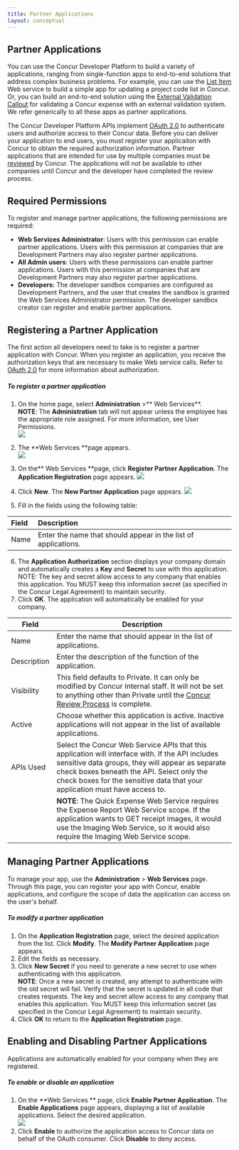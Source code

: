 ```yaml
---
title: Partner Applications 
layout: conceptual
---
```



##  Partner Applications

You can use the Concur Developer Platform to build a variety of applications, ranging from single-function apps to end-to-end solutions that address complex business problems. For example, you can use the [List Item][1] Web service to build a simple app for updating a project code list in Concur. Or, you can build an end-to-end solution using the [External Validation Callout][2] for validating a Concur expense with an external validation system. We refer generically to all these apps as partner applications.

The Concur Developer Platform APIs implement [OAuth 2.0][3] to authenticate users and authorize access to their Concur data. Before you can deliver your application to end users, you must register your applicaiton with Concur to obtain the required authorization information. Partner applications that are intended for use by multiple companies must be [reviewed][4] by Concur. The applications will not be available to other companies until Concur and the developer have completed the review process.

##  Required Permissions

To register and manage partner applications, the following permissions are required:

* **Web Services Administrator**: Users with this permission can enable partner applications. Users with this permission at companies that are Development Partners may also register partner applications.
* **All Admin users**: Users with these permissions can enable partner applications. Users with this permission at companies that are Development Partners may also register partner applications.
* **Developers:** The developer sandbox companies are configured as Development Partners, and the user that creates the sandbox is granted the Web Services Administrator permission. The developer sandbox creator can register and enable partner applications.

##  Registering a Partner Application

The first action all developers need to take is to register a partner application with Concur. When you register an application, you receive the authorization keys that are necessary to make Web service calls. Refer to [OAuth 2.0][3] for more information about authorization.

#####  To register a partner application

1. On the home page, select **Administration** >** Web Services**.  
**NOTE**: The **Administration** tab will not appear unless the employee has the appropriate role assigned. For more information, see User Permissions.  
![][5]

2. The **Web Services **page appears.  
![][6]

3. On the** Web Services **page, click **Register Partner Application**. The **Application Registration** page appears.
![][7]  

4. Click **New**. The **New Partner Application** page appears.
![][8]  

5. Fill in the fields using the following table:

| Field | Description |
|:-------|:-----------|
|Name    | Enter the name that should appear in the list of applications. |
       
6. The **Application Authorization** section displays your company domain and automatically creates a **Key** and **Secret** to use with this application. NOTE: The key and secret allow access to any company that enables this application. You MUST keep this information secret (as specified in the Concur Legal Agreement) to maintain security.
7. Click **OK**. The application will automatically be enabled for your company.


| Field  | Description |
|--------|-------------|
| Name   | Enter the name that should appear in the list of applications.|
| Description | Enter the description of the function of the application. |
| Visibility | This field defaults to Private. It can only be modified by Concur Internal staff. It will not be set to anything other than Private until the [Concur Review Process][4] is complete.|
| Active | Choose whether this application is active. Inactive applications will not appear in the list of available applications. |
| APIs Used |Select the Concur Web Service APIs that this application will interface with. If the API includes sensitive data groups, they will appear as separate check boxes beneath the API. Select only the check boxes for the sensitive data that your application must have access to.  
|         |**NOTE**: The Quick Expense Web Service requires the Expense Report Web Service scope. If the application wants to GET receipt images, it would use the Imaging Web Service, so it would also require the Imaging Web Service scope.|    

##  Managing Partner Applications

To manage your app, use the **Administration** > **Web Services** page. Through this page, you can register your app with Concur, enable applications, and configure the scope of data the application can access on the user's behalf.

#####  To modify a partner application

1. On the **Application Registration** page, select the desired application from the list. Click **Modify**. The **Modify Partner Application** page appears.
2. Edit the fields as necessary.
3. Click **New Secret** if you need to generate a new secret to use when authenticating with this application.      
**NOTE**: Once a new secret is created, any attempt to authenticate with the old secret will fail. Verify that the secret is updated in all code that creates requests. The key and secret allow access to any company that enables this application. You MUST keep this information secret (as specified in the Concur Legal Agreement) to maintain security.
4. Click **OK** to return to the **Application Registration** page.


##  Enabling and Disabling Partner Applications

Applications are automatically enabled for your company when they are registered.

#####  To enable or disable an application

1. On the **Web Services ** page, click **Enable Partner Application**. The **Enable Applications** page appears, displaying a list of available applications. Select the desired application.  
![][9]
2. Click **Enable** to authorize the application access to Concur data on behalf of the OAuth consumer. Click **Disable** to deny access.




[1]: https://developer.concur.com/list-item
[2]: https://developer.concur.com/callouts/external-validation
[3]: https://developer.concur.com/oauth-20
[4]: https://developer.concur.com/go-market/app-certification
[5]: https://developer.concur.com/sites/default/files/Adminmenu_WS.png
[6]: https://developer.concur.com/sites/default/files/WS_Admin.png
[7]: https://developer.concur.com/sites/default/files/RegPartnerApp_small.png
[8]: https://developer.concur.com/sites/default/files/NewPartnerApp_0.png
[9]: https://developer.concur.com/sites/default/files/Enable_main_small.png
